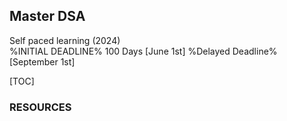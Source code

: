 ## Master DSA
Self paced learning (2024)  
%INITIAL DEADLINE% 100 Days [June 1st]
%Delayed Deadline% [September 1st]

[TOC]


### RESOURCES
